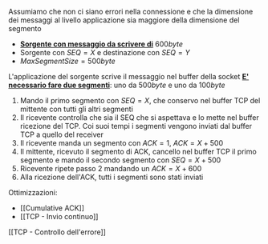 Assumiamo che non ci siano errori nella connessione e che la dimensione dei messaggi al livello applicazione sia maggiore della dimensione del segmento

- <b><u>Sorgente con messaggio da scrivere di</b></u> $600byte$
- Sorgente con $SEQ = X$ e destinazione con $SEQ = Y$
- $MaxSegmentSize = 500byte$

L'applicazione del sorgente scrive il messaggio nel buffer della socket
<b><u>E' necessario fare due segmenti</u></b>: uno da $500 byte$ e uno da $100 byte$

1. Mando il primo segmento con $SEQ = X$, che conservo nel buffer TCP del mittente con tutti gli altri segmenti
2. Il ricevente controlla che sia il SEQ che si aspettava e lo mette nel buffer ricezione del TCP. Coi suoi tempi i segmenti vengono inviati dal buffer TCP a quello del receiver
3. Il ricevente manda un segmento con $ACK=1$, $ACK = X + 500$
4. Il mittente, ricevuto il segmento di ACK, cancello nel buffer TCP il primo segmento e mando il secondo segmento con $SEQ=X+500$
5. Ricevente ripete passo 2 mandando un $ACK=X+600$
6. Alla ricezione dell'ACK, tutti i segmenti sono stati inviati

Ottimizzazioni:
- [[Cumulative ACK]]
- [[TCP - Invio continuo]]

[[TCP - Controllo dell'errore]]
